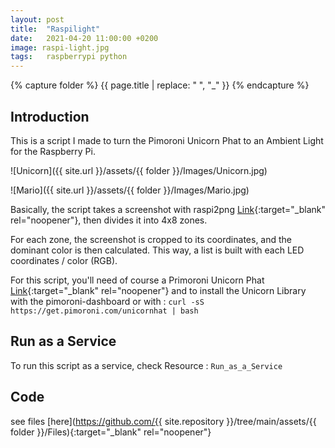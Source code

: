 ```yaml
---
layout: post
title:  "Raspilight"
date:   2021-04-20 11:00:00 +0200
image: raspi-light.jpg
tags:   raspberrypi python
---
```

{% capture folder %}
{{ page.title | replace: " ", "_" }}
{% endcapture %}

## Introduction ##
This is a script I made to turn the Pimoroni Unicorn Phat to an Ambient Light for the Raspberry Pi.
<!--more-->

![Unicorn]({{ site.url }}/assets/{{ folder }}/Images/Unicorn.jpg)

![Mario]({{ site.url }}/assets/{{ folder }}/Images/Mario.jpg)

Basically, the script takes a screenshot with raspi2png [Link]('https://github.com/AndrewFromMelbourne/raspi2png'){:target="_blank" rel="noopener"}, then divides it into 4x8 zones.

For each zone, the screenshot is cropped to its coordinates, and the dominant color is then calculated.
This way, a list is built with each LED coordinates / color (RGB). 

For this script, you'll need of course a Primoroni Unicorn Phat [Link]('https://shop.pimoroni.com/products/unicorn-phat'){:target="_blank" rel="noopener"} and to install the Unicorn Library with the pimoroni-dashboard or with :
`curl -sS https://get.pimoroni.com/unicornhat | bash`

## Run as a Service ##
To run this script as a service, check Resource : `Run_as_a_Service`

## Code ##
see files [here](https://github.com/{{ site.repository }}/tree/main/assets/{{ folder }}/Files){:target="_blank" rel="noopener"}
